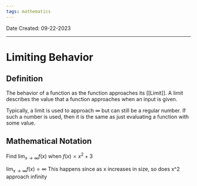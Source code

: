 ```yaml
---
tags: mathematics
---
```

Date Created: 09-22-2023
___
# Limiting Behavior
## Definition
The behavior of a function as the function approaches its [[Limit]]. A limit describes the value that a function approaches when an input is given.

Typically, a limit is used to approach $\infty$ but can still be a regular number. If such a number is used, then it is the same as just evaluating a function with some value.
## Mathematical Notation
Find $\lim_{x\to\infty} f(x)$ when $f(x)=x^2+3$

$\lim_{x\to\infty}f(x)=\infty$
This happens since as x increases in size, so does x^2 approach infinity

